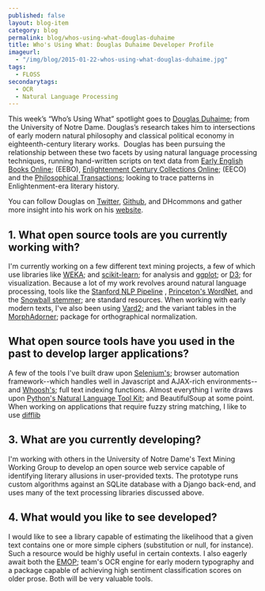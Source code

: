 ```yaml
---
published: false
layout: blog-item
category: blog
permalink: blog/whos-using-what-douglas-duhaime
title: Who's Using What: Douglas Duhaime Developer Profile 
imageurl: 
  - "/img/blog/2015-01-22-whos-using-what-douglas-duhaime.jpg"
tags: 
  - FLOSS
secondarytags:
  - OCR
  - Natural Language Processing
---
```

This week&rsquo;s &ldquo;Who&rsquo;s Using What&rdquo; spotlight goes to [Douglas
Duhaime](http://douglasduhaime.com/); from the University of Notre Dame.
Douglas&rsquo;s research takes him to intersections of early modern
natural philosophy and classical political economy in eighteenth-century
literary works. &nbsp;Douglas has been pursuing the relationship between
these two facets by using natural language processing techniques,
running hand-written scripts on text data from [Early
English Books Online](http://eebo.chadwyck.com/home); (EEBO), [Enlightenment Century Collections Online](http://gdc.gale.com/products/eighteenth-century-collections-online/); (EECO) and the [Philosophical Transactions](http://rstl.royalsocietypublishing.org/); looking to trace patterns in
Enlightenment-era literary history. 

You can follow Douglas on [Twitter](https://twitter.com/douglasduhaime), [Github](https://github.com/duhaime), and DHcommons and gather more insight into his work on his [website](http://douglasduhaime.com).

## 1. What open source tools are you currently working with? 

I&#39;m currently working on a few different text
mining projects, a few of which use libraries like [WEKA](http://www.cs.waikato.ac.nz/ml/weka/); and
[scikit-learn](http://scikit-learn.org/stable/); for analysis and [ggplot](http://ggplot2.org/); or [D3](https://github.com/mbostock/d3); for visualization. Because a lot of my work
revolves around natural language processing, tools like the [Stanford NLP Pipeline](http://nlp.stanford.edu/software/corenlp.shtml)
, [Princeton&#39;s WordNet](http://wordnet.princeton.edu/), and the [Snowball stemmer](http://snowball.tartarus.org/); are standard resources. When working with
early modern texts, I&#39;ve also been using [Vard2](http://ucrel.lancs.ac.uk/vard/about/); and the
variant tables in the [MorphAdorner](http://morphadorner.northwestern.edu/); package for orthographical
normalization.

##  What open source tools have you used in the past to develop larger applications?

A few of the tools
I&#39;ve built draw upon [Selenium&#39;s](http://www.seleniumhq.org/); browser automation framework--which handles
well in Javascript and AJAX-rich environments--and [Whoosh&#39;s](https://pypi.python.org/pypi/Whoosh/); 
full text indexing functions. Almost everything I write draws upon
[Python&#39;s Natural Language Tool Kit](http://www.nltk.org/); and BeautifulSoup at
some point. When working on applications that require fuzzy string
matching, I like to use [difflib](https://docs.python.org/2/library/difflib.html)

## 3. What are you currently developing? 

I&#39;m working with
others in the University of Notre Dame&#39;s Text Mining Working Group
to develop an open source web service capable of identifying literary
allusions in user-provided texts. The prototype runs custom algorithms
against an SQLite database with a Django back-end, and uses many of the
text processing libraries discussed above.

## 4. What would you like to see developed?

I would like to see a library
capable of estimating the likelihood that a given text contains one or
more simple ciphers (substitution or null, for instance). Such a
resource would be highly useful in certain contexts. I also eagerly
await both the [EMOP](http://emop.tamu.edu/); team&#39;s OCR engine for early modern typography and a
package capable of achieving high sentiment classification scores on
older prose. Both will be very valuable tools.
